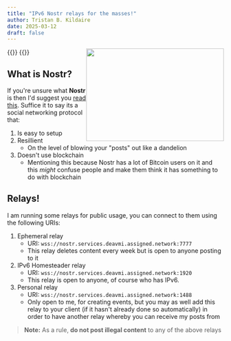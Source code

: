 ```yaml
---
title: "IPv6 Nostr relays for the masses!"
author: Tristan B. Kildaire
date: 2025-03-12
draft: false
---
```


{{<bruh>}}
<img src="ossie.jpeg" style="float:right" height="215" width="320">
{{</bruh>}}

## What is Nostr?

If you're unsure what **Nostr** is then I'd suggest you [read this](https://nostr.com/). Suffice it to say its
a social networking protocol that:

1. Is easy to setup
2. Resillient
	* On the level of blowing your "posts" out like a dandelion
3. Doesn't use blockchain
	* Mentioning this because Nostr has a lot of Bitcoin users on it and this
	_might_ confuse people and make them think it has something to do with blockchain

## Relays!

I am running some relays for public usage, you can connect to them using the following
URIs:

1. Ephemeral relay
	* URI: `wss://nostr.services.deavmi.assigned.network:7777`
	* This relay deletes content every week but is open to anyone posting to it
2. IPv6 Homesteader relay
	* URI: `wss://nostr.services.deavmi.assigned.network:1920`
	* This relay is open to anyone, of course who has IPv6.
3. Personal relay
	* URI: `wss://nostr.services.deavmi.assigned.network:1488`
	* Only open to me, for creating events, but you may as well add this relay
	to your client (if it hasn't already done so automatically) in order to
	have another relay whereby you can receive my posts from

>**Note:** As a rule, **do not post illegal content** to any of the above relays
	
